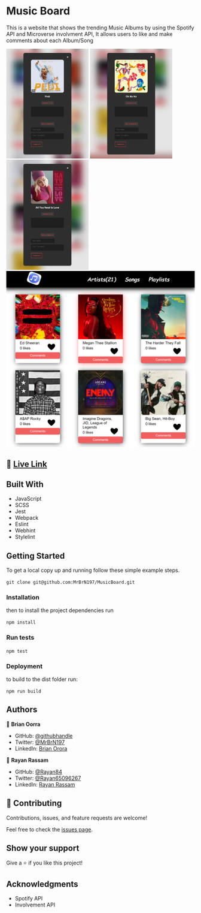 # Music Board

This is a website that shows the trending Music Albums by using the Spotify API and Microverse involvment API, It allows users to like and make comments about each Album/Song

<img src="./preview_images/image1.png" width="220">
<img src="./preview_images/image2.png" width="220">
<img src="./preview_images/image3.png" width="220">
<img src="./preview_images/desktop-preview.png" width="700">

## 🔗 [Live Link](https://mrbrn197.github.io/MusicBoard/dist)

## Built With

- JavaScript
- SCSS
- Jest
- Webpack
- Eslint
- Webhint
- Stylelint

## Getting Started

To get a local copy up and running follow these simple example steps.

`git clone git@github.com:MrBrN197/MusicBoard.git`

### Installation

then to install the project dependencies run

`npm install`

### Run tests

`npm test`

### Deployment

to build to the dist folder run:

`npm run build`

## Authors

👤 **Brian Oorra**

- GitHub: [@githubhandle](https://github.com/githubhandle)
- Twitter: [@MrBrN197](https://twitter.com/MrBrN197)
- LinkedIn: [Brian Orora](https://www.linkedin.com/in/brian-orora-2b7883a7/)

👤 **Rayan Rassam**

- GitHub: [@Rayan84](https://github.com/Rayan84)
- Twitter: [@Rayan65096267](https://twitter.com/Rayan65096267)
- LinkedIn: [Rayan Rassam](https://www.linkedin.com/in/rayan-rassam/)

## 🤝 Contributing

Contributions, issues, and feature requests are welcome!

Feel free to check the [issues page](../../issues/).

## Show your support

Give a ⭐️ if you like this project!

## Acknowledgments

- Spotify API
- Involvement API
